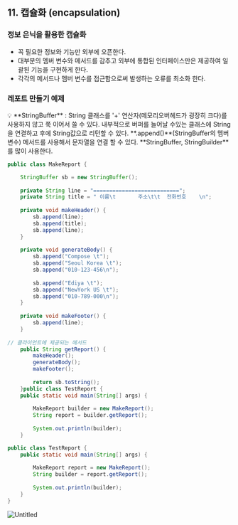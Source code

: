 ## 11. 캡슐화 (encapsulation)

### 정보 은닉을 활용한 캡슐화

- 꼭 필요한 정보와 기능만 외부에 오픈한다.
- 대부분의 멤버 변수와 메서드를 감추고 외부에 통합된 인터페이스만은 제공하여 일괄된 기능을 구현하게 한다.
- 각각의 메서드나 멤버 변수를 접근함으로써 발생하는 오류를 최소화 한다.

### 레포트 만들기 예제

<aside>
💡 **StringBuffer** : String 클래스를 '+' 연산자(메모리오버헤드가 굉장히 크다)를 사용하지 않고 쭉 이어서 쓸 수 있다.  내부적으로 버퍼를 늘어날 수있는 클래스에 String을 연결하고 후에 String값으로 리턴할 수 있다. **.append()**(StringBuffer의 멤버 변수) 메서드를 사용해서 문자열을 연결 할 수 있다. **StringBuffer, StringBuilder**를 많이 사용한다.

</aside>

```java
public class MakeReport {

	StringBuffer sb = new StringBuffer();
	
	private String line = "===========================";
	private String title = " 이름\t		주소\t\t	전화번호	\n";
	
	private void makeHeader() {
		sb.append(line);
		sb.append(title);
		sb.append(line);
	}
	
	private void generateBody() {
		sb.append("Compose \t");
		sb.append("Seoul Korea \t");
		sb.append("010-123-456\n");
		
		sb.append("Ediya \t");
		sb.append("NewYork US \t");
		sb.append("010-789-000\n");
	}
	
	private void makeFooter() {
		sb.append(line);
	}
	
// 클라이언트에 제공되는 메서드
	public String getReport() {
		makeHeader();
		generateBody();
		makeFooter();
		
		return sb.toString();
	}public class TestReport {
	public static void main(String[] args) {
		
		MakeReport builder = new MakeReport();
		String report = builder.getReport();
		
		System.out.println(builder);
	}
```

```java
public class TestReport {
	public static void main(String[] args) {
		
		MakeReport report = new MakeReport();
		String builder = report.getReport();
		
		System.out.println(builder);
	}
}
```

![Untitled](https://s3-us-west-2.amazonaws.com/secure.notion-static.com/4d117aa4-6b1b-4598-a685-bb0a9cee8256/Untitled.png)